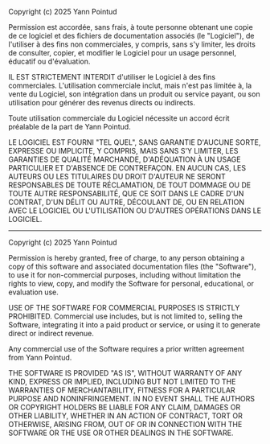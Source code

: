 Copyright (c) 2025 Yann Pointud

Permission est accordée, sans frais, à toute personne obtenant une copie de ce logiciel et des fichiers de documentation associés (le "Logiciel"), de l'utiliser à des fins non commerciales, y compris, sans s'y limiter, les droits de consulter, copier, et modifier le Logiciel pour un usage personnel, éducatif ou d'évaluation.

IL EST STRICTEMENT INTERDIT d'utiliser le Logiciel à des fins commerciales. L'utilisation commerciale inclut, mais n'est pas limitée à, la vente du Logiciel, son intégration dans un produit ou service payant, ou son utilisation pour générer des revenus directs ou indirects.

Toute utilisation commerciale du Logiciel nécessite un accord écrit préalable de la part de Yann Pointud.

LE LOGICIEL EST FOURNI "TEL QUEL", SANS GARANTIE D'AUCUNE SORTE, EXPRESSE OU IMPLICITE, Y COMPRIS, MAIS SANS S'Y LIMITER, LES GARANTIES DE QUALITÉ MARCHANDE, D'ADÉQUATION À UN USAGE PARTICULIER ET D'ABSENCE DE CONTREFAÇON. EN AUCUN CAS, LES AUTEURS OU LES TITULAIRES DU DROIT D'AUTEUR NE SERONT RESPONSABLES DE TOUTE RÉCLAMATION, DE TOUT DOMMAGE OU DE TOUTE AUTRE RESPONSABILITÉ, QUE CE SOIT DANS LE CADRE D'UN CONTRAT, D'UN DÉLIT OU AUTRE, DÉCOULANT DE, OU EN RELATION AVEC LE LOGICIEL OU L'UTILISATION OU D'AUTRES OPÉRATIONS DANS LE LOGICIEL.

--------
Copyright (c) 2025 Yann Pointud

Permission is hereby granted, free of charge, to any person obtaining a copy of this software and associated documentation files (the "Software"), to use it for non-commercial purposes, including without limitation the rights to view, copy, and modify the Software for personal, educational, or evaluation use.

USE OF THE SOFTWARE FOR COMMERCIAL PURPOSES IS STRICTLY PROHIBITED. Commercial use includes, but is not limited to, selling the Software, integrating it into a paid product or service, or using it to generate direct or indirect revenue.

Any commercial use of the Software requires a prior written agreement from Yann Pointud.

THE SOFTWARE IS PROVIDED "AS IS", WITHOUT WARRANTY OF ANY KIND, EXPRESS OR IMPLIED, INCLUDING BUT NOT LIMITED TO THE WARRANTIES OF MERCHANTABILITY, FITNESS FOR A PARTICULAR PURPOSE AND NONINFRINGEMENT. IN NO EVENT SHALL THE AUTHORS OR COPYRIGHT HOLDERS BE LIABLE FOR ANY CLAIM, DAMAGES OR OTHER LIABILITY, WHETHER IN AN ACTION OF CONTRACT, TORT OR OTHERWISE, ARISING FROM, OUT OF OR IN CONNECTION WITH THE SOFTWARE OR THE USE OR OTHER DEALINGS IN THE SOFTWARE.
